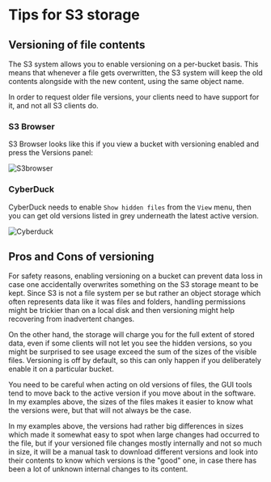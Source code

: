 # Tips for S3 storage

## Versioning of file contents

The S3 system allows you to enable versioning on a per-bucket
basis. This means that whenever a file gets overwritten, the S3 system
will keep the old contents alongside with the new content, using
the same object name.

In order to request older file versions, your clients need to have
support for it, and not all S3 clients do.

### S3 Browser
S3 Browser looks like this if you view a bucket with versioning
enabled and press the Versions panel:

![S3browser](/images/S3browser+versions.png)

### CyberDuck
CyberDuck needs to enable `Show hidden files` from the `View` menu, then
you can get old versions listed in grey underneath the latest active
version.

![Cyberduck](/images/cyberduck+versions.png)

## Pros and Cons of versioning

For safety reasons, enabling versioning on a bucket can prevent data
loss in case one accidentally overwrites something on the S3 storage
meant to be kept. Since S3 is not a file system per se but rather an
object storage which often represents data like it was files and
folders, handling permissions might be trickier than on a local disk
and then versioning might help recovering from inadvertent changes.

On the other hand, the storage will charge you for the full extent of
stored data, even if some clients will not let you see the hidden
versions, so you might be surprised to see usage exceed the sum of the
sizes of the visible files. Versioning is off by default, so this can
only happen if you deliberately enable it on a particular bucket.

You need to be careful when acting on old versions of files, the GUI
tools tend to move back to the active version if you move about in the
software. In my examples above, the sizes of the files makes it easier
to know what the versions were, but that will not always be the case.

In my examples above, the versions had rather big differences in sizes
which made it somewhat easy to spot when large changes had occurred to
the file, but if your versioned file changes mostly internally and
not so much in size, it will be a manual task to download different
versions and look into their contents to know which versions is the
"good" one, in case there has been a lot of unknown internal changes
to its content.
